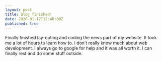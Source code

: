 ```yaml
---
layout: post
title: Blog finished!
date: 2020-01-12T12:46:00Z
published: true
---
```


Finally finished lay-outing and coding the news part of my website. It took me a lot of hours to learn how to. I don't really know much about web development.
I always go to google for help and it was all worth it. I can finally rest and do some stuff outside. 
